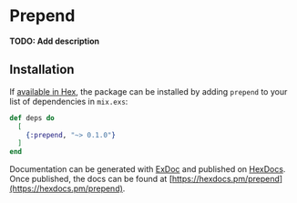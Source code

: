 # Prepend

**TODO: Add description**

## Installation

If [available in Hex](https://hex.pm/docs/publish), the package can be installed
by adding `prepend` to your list of dependencies in `mix.exs`:

```elixir
def deps do
  [
    {:prepend, "~> 0.1.0"}
  ]
end
```

Documentation can be generated with [ExDoc](https://github.com/elixir-lang/ex_doc)
and published on [HexDocs](https://hexdocs.pm). Once published, the docs can
be found at [https://hexdocs.pm/prepend](https://hexdocs.pm/prepend).

